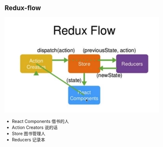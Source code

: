 ## Redux-flow
![Redux-flow](Redux-flow.png)

- React Components 借书的人
- Action Creators 说的话
- Store 图书管理人
- Reducers 记录本
